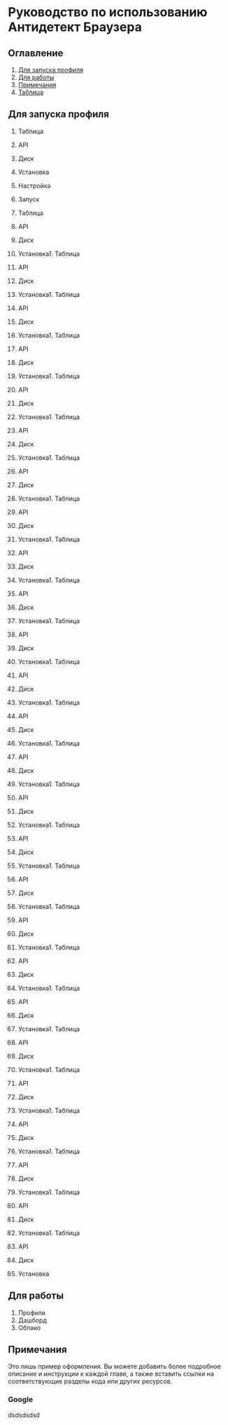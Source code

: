 # Руководство по использованию Антидетект Браузера

## Оглавление
1. [Для запуска профиля](#для-запуска-профиля)
2. [Для работы](#для-работы)
3. [Примечания](#примечания)
1. [Таблица](###Google)

## Для запуска профиля
1. Таблица
2. API
3. Диск
4. Установка
5. Настройка
6. Запуск


1. Таблица
2. API
3. Диск
4. Установка1. Таблица
2. API
3. Диск
4. Установка1. Таблица
2. API
3. Диск
4. Установка1. Таблица
2. API
3. Диск
4. Установка1. Таблица
2. API
3. Диск
4. Установка1. Таблица
2. API
3. Диск
4. Установка1. Таблица
2. API
3. Диск
4. Установка1. Таблица
2. API
3. Диск
4. Установка1. Таблица
2. API
3. Диск
4. Установка1. Таблица
2. API
3. Диск
4. Установка1. Таблица
2. API
3. Диск
4. Установка1. Таблица
2. API
3. Диск
4. Установка1. Таблица
2. API
3. Диск
4. Установка1. Таблица
2. API
3. Диск
4. Установка1. Таблица
2. API
3. Диск
4. Установка1. Таблица
2. API
3. Диск
4. Установка1. Таблица
2. API
3. Диск
4. Установка1. Таблица
2. API
3. Диск
4. Установка1. Таблица
2. API
3. Диск
4. Установка1. Таблица
2. API
3. Диск
4. Установка1. Таблица
2. API
3. Диск
4. Установка1. Таблица
2. API
3. Диск
4. Установка1. Таблица
2. API
3. Диск
4. Установка1. Таблица
2. API
3. Диск
4. Установка1. Таблица
2. API
3. Диск
4. Установка1. Таблица
2. API
3. Диск
4. Установка

## Для работы
1. Профили
2. Дашборд
3. Облако

## Примечания

Это лишь пример оформления. Вы можете добавить более подробное описание и инструкции к каждой главе, а также вставить ссылки на соответствующие разделы кода или других ресурсов.

### Google

dsdsdsdsd
